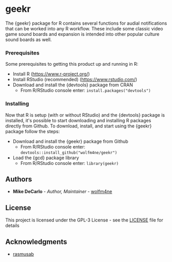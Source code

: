 # geekr

The {geekr} package for R contains several functions for audial notifications that can be worked into any R workflow. These include some classic video game sound boards and expansion is intended into other popular culture sound boards as well.

### Prerequisites

Some prerequisites to getting this product up and running in R:
- Install R (https://www.r-project.org/)
- Install RStudio (recommended) (https://www.rstudio.com/)
- Download and install the {devtools} package from CRAN
  - From R/RStudio console enter: <code>install.packages("devtools")</code>

### Installing

Now that R is setup (with or without RStudio) and the {devtools} package is installed, it's possible to start downloading and installing R packages directly from Github. To download, install, and start using the {geekr} package follow the steps:
- Download and install the {geekr} package from Github
  - From R/RStudio console enter: <code>devtools::install_github("wolfm4ne/geekr")</code>
- Load the {gcd} package library
  - From R/RStudio console enter: <code>library(geekr)</code>

## Authors

* **Mike DeCarlo** - *Author, Maintainer* - [wolfm4ne](https://github.com/wolfm4ne)

## License

This project is licensed under the GPL-3 License - see the [LICENSE](LICENSE) file for details

## Acknowledgments

* [rasmusab](https://github.com/rasmusab)
